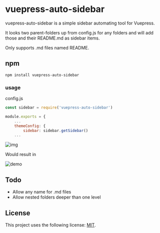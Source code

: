 # vuepress-auto-sidebar


vuepress-auto-sidebar is a simple sidebar automating tool for Vuepress.

It looks two parent-folders up from config.js for any folders and will add those and their README.md as sidebar items. 



Only supports .md files named README. 

## npm

```
npm install vuepress-auto-sidebar
```

### usage
config.js
```javascript
const sidebar = require('vuepress-auto-sidebar')

module.exports = {
    ...
    themeConfig: {
        sidebar: sidebar.getSidebar()
    ...
```
![img](https://github.com/nikalsh/vuepress-auto-sidebar/blob/master/images/dir.png?raw=true)

Would result in

![demo](https://raw.githubusercontent.com/nikalsh/vuepress-auto-sidebar/master/images/demo.png)



## Todo
- Allow any name for .md files
- Allow nested folders deeper than one level

## License
<!--- If you're not sure which open license to use see https://choosealicense.com/--->

This project uses the following license: [MIT](LICENSE).
